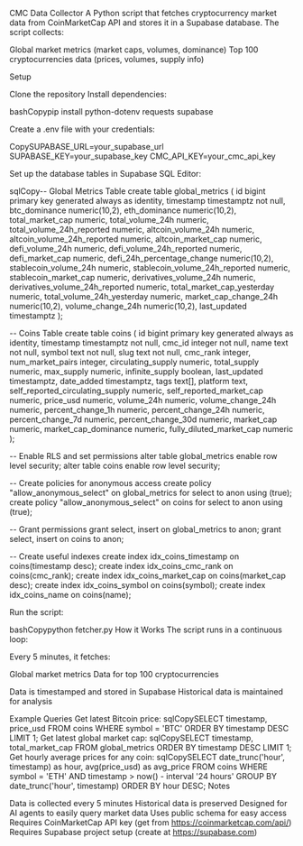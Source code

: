 CMC Data Collector
A Python script that fetches cryptocurrency market data from CoinMarketCap API and stores it in a Supabase database. The script collects:

Global market metrics (market caps, volumes, dominance)
Top 100 cryptocurrencies data (prices, volumes, supply info)

Setup

Clone the repository
Install dependencies:

bashCopypip install python-dotenv requests supabase

Create a .env file with your credentials:

CopySUPABASE_URL=your_supabase_url
SUPABASE_KEY=your_supabase_key
CMC_API_KEY=your_cmc_api_key

Set up the database tables in Supabase SQL Editor:

sqlCopy-- Global Metrics Table
create table global_metrics (
    id bigint primary key generated always as identity,
    timestamp timestamptz not null,
    btc_dominance numeric(10,2),
    eth_dominance numeric(10,2),
    total_market_cap numeric,
    total_volume_24h numeric,
    total_volume_24h_reported numeric,
    altcoin_volume_24h numeric,
    altcoin_volume_24h_reported numeric,
    altcoin_market_cap numeric,
    defi_volume_24h numeric,
    defi_volume_24h_reported numeric,
    defi_market_cap numeric,
    defi_24h_percentage_change numeric(10,2),
    stablecoin_volume_24h numeric,
    stablecoin_volume_24h_reported numeric,
    stablecoin_market_cap numeric,
    derivatives_volume_24h numeric,
    derivatives_volume_24h_reported numeric,
    total_market_cap_yesterday numeric,
    total_volume_24h_yesterday numeric,
    market_cap_change_24h numeric(10,2),
    volume_change_24h numeric(10,2),
    last_updated timestamptz
);

-- Coins Table
create table coins (
    id bigint primary key generated always as identity,
    timestamp timestamptz not null,
    cmc_id integer not null,
    name text not null,
    symbol text not null,
    slug text not null,
    cmc_rank integer,
    num_market_pairs integer,
    circulating_supply numeric,
    total_supply numeric,
    max_supply numeric,
    infinite_supply boolean,
    last_updated timestamptz,
    date_added timestamptz,
    tags text[],
    platform text,
    self_reported_circulating_supply numeric,
    self_reported_market_cap numeric,
    price_usd numeric,
    volume_24h numeric,
    volume_change_24h numeric,
    percent_change_1h numeric,
    percent_change_24h numeric,
    percent_change_7d numeric,
    percent_change_30d numeric,
    market_cap numeric,
    market_cap_dominance numeric,
    fully_diluted_market_cap numeric
);

-- Enable RLS and set permissions
alter table global_metrics enable row level security;
alter table coins enable row level security;

-- Create policies for anonymous access
create policy "allow_anonymous_select" on global_metrics for select to anon using (true);
create policy "allow_anonymous_select" on coins for select to anon using (true);

-- Grant permissions
grant select, insert on global_metrics to anon;
grant select, insert on coins to anon;

-- Create useful indexes
create index idx_coins_timestamp on coins(timestamp desc);
create index idx_coins_cmc_rank on coins(cmc_rank);
create index idx_coins_market_cap on coins(market_cap desc);
create index idx_coins_symbol on coins(symbol);
create index idx_coins_name on coins(name);

Run the script:

bashCopypython fetcher.py
How it Works
The script runs in a continuous loop:

Every 5 minutes, it fetches:

Global market metrics
Data for top 100 cryptocurrencies


Data is timestamped and stored in Supabase
Historical data is maintained for analysis

Example Queries
Get latest Bitcoin price:
sqlCopySELECT timestamp, price_usd 
FROM coins 
WHERE symbol = 'BTC' 
ORDER BY timestamp DESC 
LIMIT 1;
Get latest global market cap:
sqlCopySELECT timestamp, total_market_cap 
FROM global_metrics 
ORDER BY timestamp DESC 
LIMIT 1;
Get hourly average prices for any coin:
sqlCopySELECT 
    date_trunc('hour', timestamp) as hour,
    avg(price_usd) as avg_price
FROM coins 
WHERE symbol = 'ETH' 
    AND timestamp > now() - interval '24 hours'
GROUP BY date_trunc('hour', timestamp)
ORDER BY hour DESC;
Notes

Data is collected every 5 minutes
Historical data is preserved
Designed for AI agents to easily query market data
Uses public schema for easy access
Requires CoinMarketCap API key (get from https://coinmarketcap.com/api/)
Requires Supabase project setup (create at https://supabase.com)